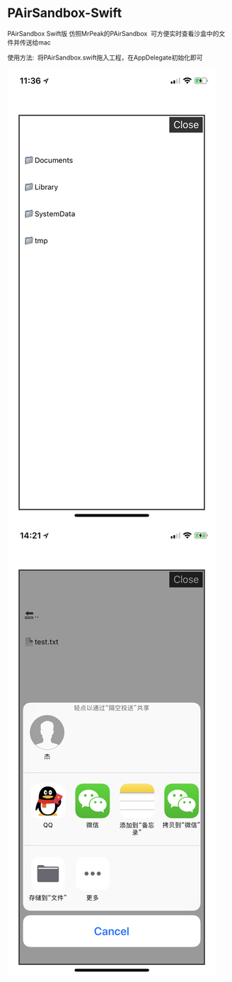 # PAirSandbox-Swift
PAirSandbox Swift版  仿照MrPeak的PAirSandbox  可方便实时查看沙盒中的文件并传送给mac

使用方法:
  将PAirSandbox.swift拖入工程，在AppDelegate初始化即可

![image](https://github.com/TeacherXue/PAirSandbox-Swift/raw/master/Screenshots/test.jpeg)
![image](https://github.com/TeacherXue/PAirSandbox-Swift/raw/master/Screenshots/test1.PNG)
